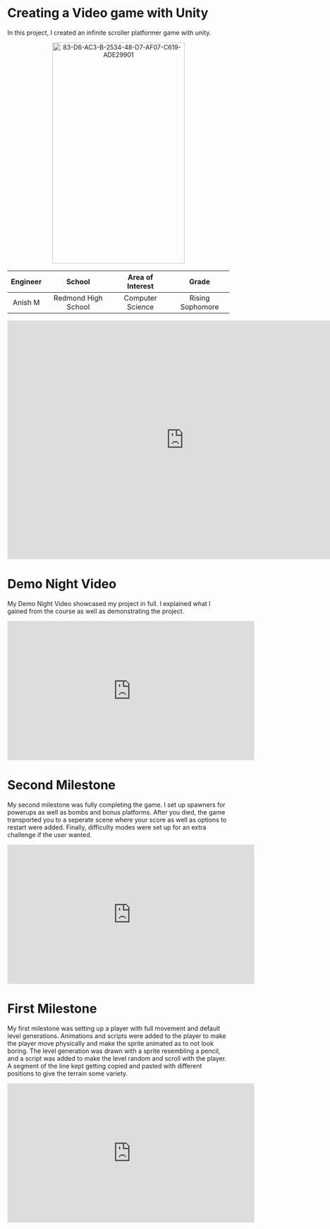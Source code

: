 ﻿# Creating a Video game with Unity
In this project, I created an infinite scroller platformer game with unity.

<p align="center"> 
<a href="https://ibb.co/MSfssZX"><img src="https://i.ibb.co/Gp900nh/83-D6-AC3-B-2534-48-D7-AF07-C619-ADE29901.jpg" alt="83-D6-AC3-B-2534-48-D7-AF07-C619-ADE29901" border="0" height="500" width="300" /></a>
</p>

| **Engineer** | **School** | **Area of Interest** | **Grade** |
|:--:|:--:|:--:|:--:|
| Anish M | Redmond High School | Computer Science | Rising Sophomore

<iframe mozallowfullscreen="true" allow="autoplay; fullscreen" src="https://dragonfirez9.github.io/BSE_Template_Portfolio/game%20try%202/index.html" style="border:0px #000000 none;" name="My Game" scrolling="no" msallowfullscreen="true" allowfullscreen="true" webkitallowfullscreen="true" allowtransparency="true" frameborder="0" marginheight="px" marginwidth="320px" height="540px" width="800px"></iframe> 
  
# Demo Night Video
My Demo Night Video showcased my project in full. I explained what I gained from the course as well as demonstrating the project.

<iframe width="560" height="315" src="https://www.youtube.com/embed/GI9_TeUHTNY" title="YouTube video player" frameborder="0" allow="accelerometer; autoplay; clipboard-write; encrypted-media; gyroscope; picture-in-picture" allowfullscreen></iframe>

# Second Milestone
My second milestone was fully completing the game. I set up spawners for powerups as well as bombs and bonus platforms. After you died, the game transported you to a seperate scene where your score as well as options to restart were added. Finally, difficulty modes were set up for an extra challenge if the user wanted. 

<iframe width="560" height="315" src="https://www.youtube.com/embed/w9REOa6XFvM" title="YouTube video player" frameborder="0" allow="accelerometer; autoplay; clipboard-write; encrypted-media; gyroscope; picture-in-picture" allowfullscreen></iframe>

# First Milestone
  

My first milestone was setting up a player with full movement and default level generations. Animations and scripts were added to the player to make the player move physically and make the sprite animated as to not look boring. The level generation was drawn with a sprite resembling a pencil, and a script was added to make the level random and scroll with the player. A segment of the line kept getting copied and pasted with different positions to give the terrain some variety.

<iframe width="560" height="315" src="https://www.youtube.com/embed/aOUD1nJ_eJI" title="YouTube video player" frameborder="0" allow="accelerometer; autoplay; clipboard-write; encrypted-media; gyroscope; picture-in-picture" allowfullscreen></iframe>

